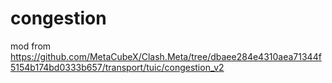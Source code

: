 # congestion

mod from https://github.com/MetaCubeX/Clash.Meta/tree/dbaee284e4310aea71344f5154b174bd0333b657/transport/tuic/congestion_v2